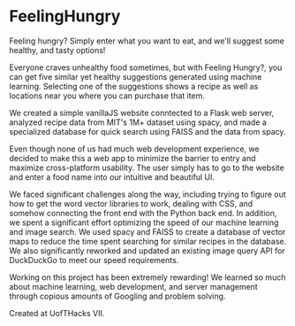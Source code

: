 # FeelingHungry
Feeling hungry? Simply enter what you want to eat, and we'll suggest some healthy, and tasty options!

Everyone craves unhealthy food sometimes, but with Feeling Hungry?, you can get five similar yet healthy suggestions generated using machine learning. Selecting one of the suggestions shows a recipe as well as locations near you where you can purchase that item.

We created a simple vanillaJS website conntected to a Flask web server, analyzed recipe data from MIT's 1M+ dataset using spacy, and made a specialized database for quick search using FAISS and the data from spacy. 

Even though none of us had much web development experience, we decided to make this a web app to minimize the barrier to entry and maximize cross-platform usability. The user simply has to go to the website and enter a food name into our intuitive and beautiful UI.

We faced significant challenges along the way, including trying to figure out how to get the word vector libraries to work, dealing with CSS, and somehow connecting the front end with the Python back end. In addition, we spent a significant effort optimizing the speed of our machine learning and image search. We used spacy and FAISS to create a database of vector maps to reduce the time spent searching for similar recipes in the database. We also significantly reworked and updated an existing image query API for DuckDuckGo to meet our speed requirements.

Working on this project has been extremely rewarding! We learned so much about machine learning, web development, and server management through copious amounts of Googling and problem solving.

Created at UofTHacks VII.
